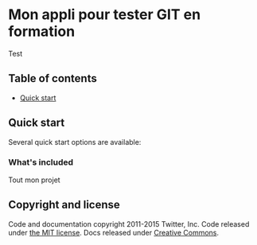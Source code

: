 # Mon appli pour tester GIT en formation

Test

## Table of contents

- [Quick start](#quick-start)

## Quick start

Several quick start options are available:

### What's included

Tout mon projet
## Copyright and license

Code and documentation copyright 2011-2015 Twitter, Inc. Code released under [the MIT license](https://github.com/twbs/bootstrap/blob/master/LICENSE). Docs released under [Creative Commons](https://github.com/twbs/bootstrap/blob/master/docs/LICENSE).
